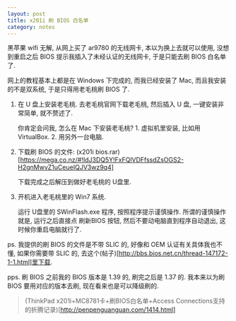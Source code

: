 ```yaml
---
layout: post
title: x201i 刷 BIOS 白名单
category: notes
---
```

黑苹果 wifi 无解, 从网上买了 ar9780 的无线网卡, 本以为换上去就可以使用, 
没想到重启之后 BIOS 提示我插入了未经认证的无线网卡, 于是只能去刷 BIOS 白名单了.

网上的教程基本上都是在 Windows 下完成的, 而我已经安装了 Mac, 而且我安装的不是双系统, 于是只得用老毛桃刷 BIOS 了.

1. 在 U 盘上安装老毛桃. 去老毛桃官网下载老毛桃, 然后插入 U 盘, 一键安装非常简单, 就不赘述了. 

    你肯定会问我, 怎么在 Mac 下安装老毛桃? 1. 虚拟机里安装, 比如用 VirtualBox. 2. 用另外一台电脑.

2. 下载刷 BIOS 的文件: (x201i bios.rar)[https://mega.co.nz/#!IdJ3DQ5Y!FxFQlVDFfssdZsOGS2-H2gnMwvZ1uCeueIQJV3wz9q4]

    下载完成之后解压到做好老毛桃的 U盘里.

3. 开机进入老毛桃里的 Win7 系统.

    运行 U盘里的 SWinFlash.exe 程序, 按照程序提示谨慎操作. 
所谓的谨慎操作就是, 运行之后直接点 刷新BIOS 按钮, 然后不要动电脑直到程序自动退出, 这时候你重启电脑就行了.

ps. 我提供的刷 BIOS 的文件是不带 SLIC 的, 好像和 OEM 认证有关具体我也不懂, 如果你需要带 SLIC 的, 去这个(帖子)[http://bbs.bios.net.cn/thread-147172-1-1.html]里下载.

pps. 刷 BIOS 之前我的 BIOS 版本是 1.39 的, 刷完之后是 1.37 的. 我本来以为刷 BIOS 要用对应的版本去刷, 现在看来也是可以降级刷的.

> (ThinkPad x201i+MC8781卡+刷BIOS白名单+Access Connections支持的折腾记录)[http://penpenguanguan.com/1414.html]
